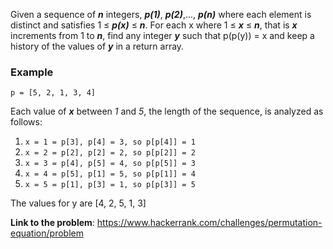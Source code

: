 Given a sequence of **_n_** integers, **_p(1)_**, **_p(2)_**,..., **_p(n)_** where each element is distinct and satisfies
1 ≤ **_p(x)_** ≤ **_n_**. For each x where 1 ≤ **_x_** ≤ **_n_**, that is **_x_** increments from 1 to **_n_**, 
find any integer **_y_** such that p(p(y)) = x and keep a history of the values of **_y_** in a return array.

### Example
```
p = [5, 2, 1, 3, 4]
```

Each value of **_x_** between _1_ and _5_, the length of the sequence, is analyzed as follows:
1. `x = 1 = p[3], p[4] = 3, so p[p[4]] = 1`
2. `x = 2 = p[2], p[2] = 2, so p[p[2]] = 2`
3. `x = 3 = p[4], p[5] = 4, so p[p[5]] = 3`
4. `x = 4 = p[5], p[1] = 5, so p[p[1]] = 4`
5. `x = 5 = p[1], p[3] = 1, so p[p[3]] = 5`

The values for y are [4, 2, 5, 1, 3]

**Link to the problem**: https://www.hackerrank.com/challenges/permutation-equation/problem